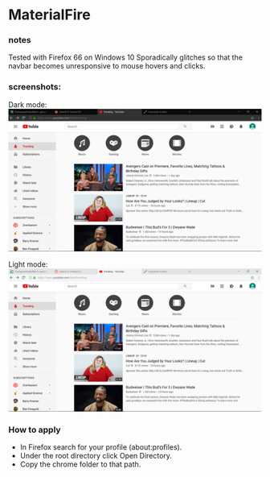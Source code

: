 # MaterialFire


### notes 
Tested with Firefox 66 on Windows 10
Sporadically glitches so that the navbar becomes unresponsive to mouse hovers and clicks.

### screenshots:

Dark mode:
![](screenshots/darkmode.png)
 
Light mode:
![](screenshots/lightmode.png)


### How to apply
+ In Firefox search for your profile (about:profiles).  
+ Under the root directory click Open Directory.  
+ Copy the chrome folder to that path.  
